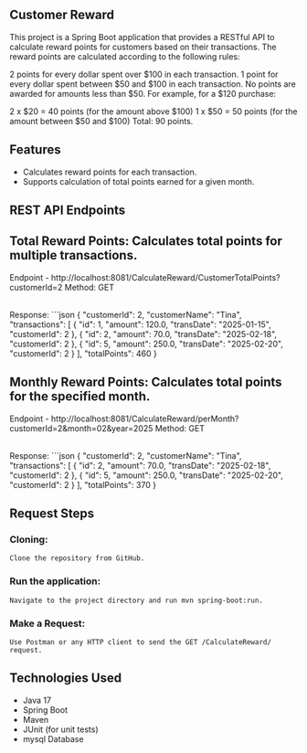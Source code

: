 ## Customer Reward
This project is a Spring Boot application that provides a RESTful API to calculate reward points for customers based on their transactions. The reward points are calculated according to the following rules:

2 points for every dollar spent over $100 in each transaction.
1 point for every dollar spent between $50 and $100 in each transaction.
No points are awarded for amounts less than $50.
For example, for a $120 purchase:

2 x $20 = 40 points (for the amount above $100)
1 x $50 = 50 points (for the amount between $50 and $100)
Total: 90 points.

## Features
- Calculates reward points for each transaction.
- Supports calculation of total points earned for a given month.

## REST API Endpoints

## Total Reward Points: Calculates total points for multiple transactions.
Endpoint - http://localhost:8081/CalculateReward/CustomerTotalPoints?customerId=2
Method: GET 

<br>
Response:
```json
{
    "customerId": 2,
    "customerName": "Tina",
    "transactions": [
        {
            "id": 1,
            "amount": 120.0,
            "transDate": "2025-01-15",
            "customerId": 2
        },
        {
            "id": 2,
            "amount": 70.0,
            "transDate": "2025-02-18",
            "customerId": 2
        },
        {
            "id": 5,
            "amount": 250.0,
            "transDate": "2025-02-20",
            "customerId": 2
        }
    ],
    "totalPoints": 460
}


## Monthly Reward Points: Calculates total points for the specified month.
Endpoint - http://localhost:8081/CalculateReward/perMonth?customerId=2&month=02&year=2025
Method: GET 

<br>
Response:
```json
{
    "customerId": 2,
    "customerName": "Tina",
    "transactions": [
        {
            "id": 2,
            "amount": 70.0,
            "transDate": "2025-02-18",
            "customerId": 2
        },
        {
            "id": 5,
            "amount": 250.0,
            "transDate": "2025-02-20",
            "customerId": 2
        }
    ],
    "totalPoints": 370
}

## Request Steps
### Cloning:

	Clone the repository from GitHub.

### Run the application:

	Navigate to the project directory and run mvn spring-boot:run.

### Make a Request:

	Use Postman or any HTTP client to send the GET /CalculateReward/ request.

## Technologies Used
- Java 17
- Spring Boot
- Maven
- JUnit (for unit tests)
- mysql Database